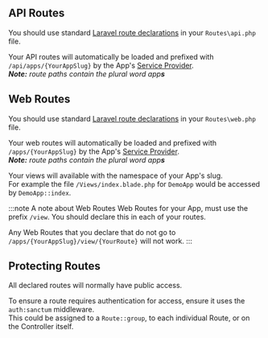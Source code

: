 ## API Routes
You should use standard [Laravel route declarations](https://laravel.com/docs/8.x/routing) in your `Routes\api.php` file.

Your API routes will automatically be loaded and prefixed with `/api/apps/{YourAppSlug}` by the App's [Service Provider](service-provider).<br />
_**Note:** route paths contain the plural word app**s**_

## Web Routes

You should use standard [Laravel route declarations](https://laravel.com/docs/8.x/routing) in your `Routes\web.php` file.

Your web routes will automatically be loaded and prefixed with `/apps/{YourAppSlug}` by the App's [Service Provider](service-provider).<br />
_**Note:** route paths contain the plural word app**s**_

Your views will available with the namespace of your App's slug.<br />
For example the file `/Views/index.blade.php` for `DemoApp` would be accessed by `DemoApp::index`.

:::note A note about Web Routes
Web Routes for your App, must use the prefix `/view`. You should declare this in each of your routes.

Any Web Routes that you declare that do not go to `/apps/{YourAppSlug}/view/{YourRoute}` will not work.
:::

## Protecting Routes
All declared routes will normally have public access.

To ensure a route requires authentication for access, ensure it uses the `auth:sanctum` middleware.<br />
This could be assigned to a `Route::group`, to each individual Route, or on the Controller itself.